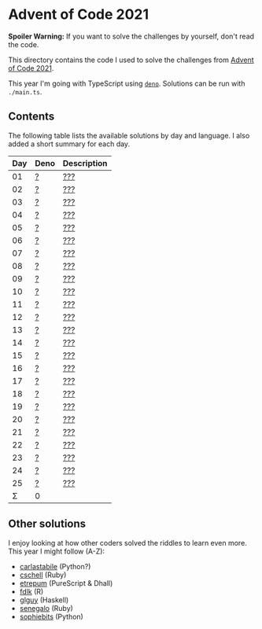 Advent of Code 2021
===================

**Spoiler Warning:** If you want to solve the challenges by yourself, don't read the code.

This directory contains the code I used to solve the challenges from [Advent of Code 2021](http://adventofcode.com/2021).

This year I'm going with TypeScript using [`deno`](https://deno.land/). Solutions can be run with `./main.ts`.

Contents
--------

The following table lists the available solutions by day and language. I also
added a short summary for each day.

Day | Deno         | Description
----|-------------|--------------------------------------------------------------
01  | [?][deno01] | [???][aoc01]
02  | [?][deno02] | [???][aoc02]
03  | [?][deno03] | [???][aoc03]
04  | [?][deno04] | [???][aoc04]
05  | [?][deno05] | [???][aoc05]
06  | [?][deno06] | [???][aoc06]
07  | [?][deno07] | [???][aoc07]
08  | [?][deno08] | [???][aoc08]
09  | [?][deno09] | [???][aoc09]
10  | [?][deno10] | [???][aoc10]
11  | [?][deno11] | [???][aoc11]
12  | [?][deno12] | [???][aoc12]
13  | [?][deno13] | [???][aoc13]
14  | [?][deno14] | [???][aoc14]
15  | [?][deno15] | [???][aoc15]
16  | [?][deno16] | [???][aoc16]
17  | [?][deno17] | [???][aoc17]
18  | [?][deno18] | [???][aoc18]
19  | [?][deno19] | [???][aoc19]
20  | [?][deno20] | [???][aoc20]
21  | [?][deno21] | [???][aoc21]
22  | [?][deno22] | [???][aoc22]
23  | [?][deno23] | [???][aoc23]
24  | [?][deno24] | [???][aoc24]
25  | [?][deno25] | [???][aoc25]
Σ   |           0 |

Other solutions
---------------

I enjoy looking at how other coders solved the riddles to learn even more. This
year I might follow (A-Z):

* [carlastabile](https://github.com/carlastabile) (Python?)
* [cschell](https://github.com/cschell/adventofcode/tree/master/) (Ruby)
* [etrepum](https://github.com/etrepum) (PureScript & Dhall)
* [fdlk](https://github.com/fdlk) (R)
* [glguy](https://github.com/glguy) (Haskell)
* [senegalo](https://github.com/senegalo) (Ruby)
* [sophiebits](https://github.com/sophiebits/adventofcode/tree/main/) (Python)

 [aoc01]: http://adventofcode.com/2020/day/1
 [aoc02]: http://adventofcode.com/2020/day/2
 [aoc03]: http://adventofcode.com/2020/day/3
 [aoc04]: http://adventofcode.com/2020/day/4
 [aoc05]: http://adventofcode.com/2020/day/5
 [aoc06]: http://adventofcode.com/2020/day/6
 [aoc07]: http://adventofcode.com/2020/day/7
 [aoc08]: http://adventofcode.com/2020/day/8
 [aoc09]: http://adventofcode.com/2020/day/9
 [aoc10]: http://adventofcode.com/2020/day/10
 [aoc11]: http://adventofcode.com/2020/day/11
 [aoc12]: http://adventofcode.com/2020/day/12
 [aoc13]: http://adventofcode.com/2020/day/13
 [aoc14]: http://adventofcode.com/2020/day/14
 [aoc15]: http://adventofcode.com/2020/day/15
 [aoc16]: http://adventofcode.com/2020/day/16
 [aoc17]: http://adventofcode.com/2020/day/17
 [aoc18]: http://adventofcode.com/2020/day/18
 [aoc19]: http://adventofcode.com/2020/day/19
 [aoc20]: http://adventofcode.com/2020/day/20
 [aoc21]: http://adventofcode.com/2020/day/21
 [aoc22]: http://adventofcode.com/2020/day/22
 [aoc23]: http://adventofcode.com/2020/day/23
 [aoc24]: http://adventofcode.com/2020/day/24
 [aoc25]: http://adventofcode.com/2020/day/25
 [deno01]: day01/main.ts
 [deno02]: day02/main.ts
 [deno03]: day03/main.ts
 [deno04]: day04/main.ts
 [deno05]: day05/main.ts
 [deno06]: day06/main.ts
 [deno07]: day07/main.ts
 [deno08]: day08/main.ts
 [deno09]: day09/main.ts
 [deno10]: day10/main.ts
 [deno11]: day11/main.ts
 [deno12]: day12/main.ts
 [deno13]: day13/main.ts
 [deno14]: day14/main.ts
 [deno15]: day15/main.ts
 [deno16]: day16/main.ts
 [deno17]: day17/main.ts
 [deno18]: day18/main.ts
 [deno19]: day18/main.ts
 [deno20]: day20/main.ts
 [deno21]: day21/main.ts
 [deno22]: day22/main.ts
 [deno23]: day23/main.ts
 [deno24]: day24/main.ts
 [deno25]: day25/main.ts
